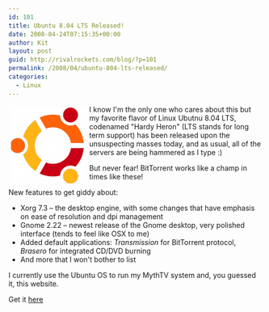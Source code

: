 ```yaml
---
id: 101
title: Ubuntu 8.04 LTS Released!
date: 2008-04-24T07:15:35+00:00
author: Kit
layout: post
guid: http://rivalrockets.com/blog/?p=101
permalink: /2008/04/ubuntu-804-lts-released/
categories:
  - Linux
---
```

<img class="alignleft alignnone size-thumbnail wp-image-103" style="float: left; margin: 5px;" title="logo-ubuntu-only" src="/content/2008/04/logo-ubuntu-only-150x150.png" alt="" width="150" height="150" />I know I'm the only one who cares about this but my favorite flavor of Linux Ubutnu 8.04 LTS, codenamed "Hardy Heron" (LTS stands for long term support) has been released upon the unsuspecting masses today, and as usual, all of the servers are being hammered as I type :)

But never fear! BitTorrent works like a champ in times like these!

New features to get giddy about:

  * Xorg 7.3 &#8211; the desktop engine, with some changes that have emphasis on ease of resolution and dpi management
  * Gnome 2.22 &#8211; newest release of the Gnome desktop, very polished interface (tends to feel like OSX to me)
  * Added default applications: _Transmission_ for BitTorrent protocol, _Brasero_ for integrated CD/DVD burning
  * And more that I won't bother to list

I currently use the Ubuntu OS to run my MythTV system and, you guessed it, this website.

Get it [here](http://www.ubuntu.com/getubuntu/download)